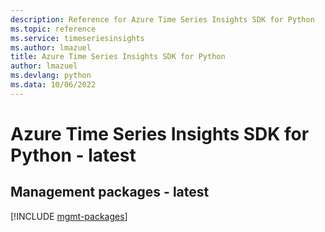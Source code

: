 ```yaml
---
description: Reference for Azure Time Series Insights SDK for Python
ms.topic: reference
ms.service: timeseriesinsights
ms.author: lmazuel
title: Azure Time Series Insights SDK for Python
author: lmazuel
ms.devlang: python
ms.data: 10/06/2022
---
```

# Azure Time Series Insights SDK for Python - latest

## Management packages - latest
[!INCLUDE [mgmt-packages](time-series-insights-mgmt-index.md)]